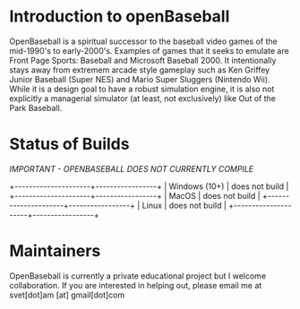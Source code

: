 # Introduction to openBaseball
OpenBaseball is a spiritual successor to the baseball video games of the mid-1990's to early-2000's.  Examples of games that it seeks to emulate are Front Page Sports: Baseball and Microsoft Baseball 2000.  It intentionally stays away from extremem arcade style gameplay such as Ken Griffey Junior Baseball (Super NES) and Mario Super Sluggers (Nintendo Wii).  While it is a design goal to have a robust simulation engine, it is also not explicitly a managerial simulator (at least, not exclusively) like Out of the Park Baseball.

# Status of Builds
*IMPORTANT - OPENBASEBALL DOES NOT CURRENTLY COMPILE*

+---------------------+-----------------+
| Windows (10+)       |  does not build |
+---------------------+-----------------+
| MacOS               |  does not build |
+---------------------+-----------------+
| Linux               |  does not build |
+---------------------+-----------------+

# Maintainers
OpenBaseball is currently a private educational project but I welcome collaboration.  If you are interested in helping out, please email me at svet[dot]am [at] gmail[dot]com
